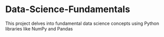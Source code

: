 # Data-Science-Fundamentals
This project delves into fundamental data science concepts using Python libraries like NumPy and Pandas
